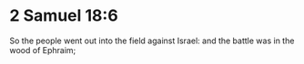 # 2 Samuel 18:6

So the people went out into the field against Israel: and the battle was in the wood of Ephraim;